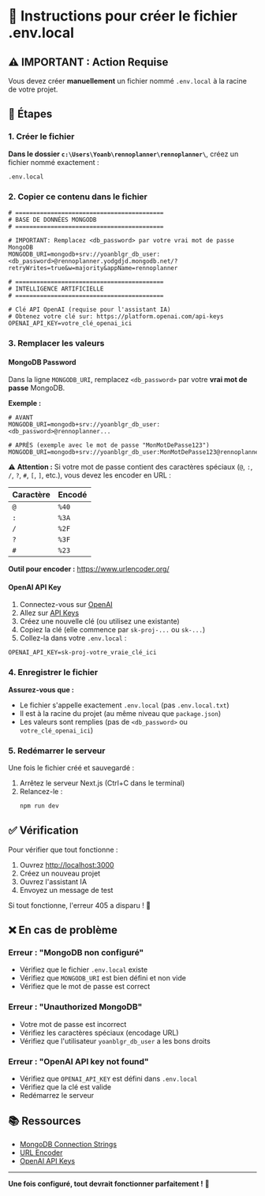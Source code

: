 # 🔐 Instructions pour créer le fichier .env.local

## ⚠️ IMPORTANT : Action Requise

Vous devez créer **manuellement** un fichier nommé `.env.local` à la racine de votre projet.

## 📝 Étapes

### 1. Créer le fichier

**Dans le dossier `c:\Users\Yoanb\rennoplanner\rennoplanner\`**, créez un fichier nommé exactement :

```
.env.local
```

### 2. Copier ce contenu dans le fichier

```env
# ==========================================
# BASE DE DONNÉES MONGODB
# ==========================================

# IMPORTANT: Remplacez <db_password> par votre vrai mot de passe MongoDB
MONGODB_URI=mongodb+srv://yoanblgr_db_user:<db_password>@rennoplanner.yodgdjd.mongodb.net/?retryWrites=true&w=majority&appName=rennoplanner

# ==========================================
# INTELLIGENCE ARTIFICIELLE
# ==========================================

# Clé API OpenAI (requise pour l'assistant IA)
# Obtenez votre clé sur: https://platform.openai.com/api-keys
OPENAI_API_KEY=votre_clé_openai_ici
```

### 3. Remplacer les valeurs

#### MongoDB Password

Dans la ligne `MONGODB_URI`, remplacez `<db_password>` par votre **vrai mot de passe** MongoDB.

**Exemple :**
```env
# AVANT
MONGODB_URI=mongodb+srv://yoanblgr_db_user:<db_password>@rennoplanner...

# APRÈS (exemple avec le mot de passe "MonMotDePasse123")
MONGODB_URI=mongodb+srv://yoanblgr_db_user:MonMotDePasse123@rennoplanner...
```

⚠️ **Attention :** Si votre mot de passe contient des caractères spéciaux (`@`, `:`, `/`, `?`, `#`, `[`, `]`, etc.), vous devez les encoder en URL :

| Caractère | Encodé |
|-----------|--------|
| `@` | `%40` |
| `:` | `%3A` |
| `/` | `%2F` |
| `?` | `%3F` |
| `#` | `%23` |

**Outil pour encoder :** https://www.urlencoder.org/

#### OpenAI API Key

1. Connectez-vous sur [OpenAI](https://platform.openai.com/)
2. Allez sur [API Keys](https://platform.openai.com/api-keys)
3. Créez une nouvelle clé (ou utilisez une existante)
4. Copiez la clé (elle commence par `sk-proj-...` ou `sk-...`)
5. Collez-la dans votre `.env.local` :

```env
OPENAI_API_KEY=sk-proj-votre_vraie_clé_ici
```

### 4. Enregistrer le fichier

**Assurez-vous que :**
- Le fichier s'appelle exactement `.env.local` (pas `.env.local.txt`)
- Il est à la racine du projet (au même niveau que `package.json`)
- Les valeurs sont remplies (pas de `<db_password>` ou `votre_clé_openai_ici`)

### 5. Redémarrer le serveur

Une fois le fichier créé et sauvegardé :

1. Arrêtez le serveur Next.js (Ctrl+C dans le terminal)
2. Relancez-le :
   ```bash
   npm run dev
   ```

## ✅ Vérification

Pour vérifier que tout fonctionne :

1. Ouvrez [http://localhost:3000](http://localhost:3000)
2. Créez un nouveau projet
3. Ouvrez l'assistant IA
4. Envoyez un message de test

Si tout fonctionne, l'erreur 405 a disparu ! 🎉

## ❌ En cas de problème

### Erreur : "MongoDB non configuré"

- Vérifiez que le fichier `.env.local` existe
- Vérifiez que `MONGODB_URI` est bien défini et non vide
- Vérifiez que le mot de passe est correct

### Erreur : "Unauthorized MongoDB"

- Votre mot de passe est incorrect
- Vérifiez les caractères spéciaux (encodage URL)
- Vérifiez que l'utilisateur `yoanblgr_db_user` a les bons droits

### Erreur : "OpenAI API key not found"

- Vérifiez que `OPENAI_API_KEY` est défini dans `.env.local`
- Vérifiez que la clé est valide
- Redémarrez le serveur

## 📚 Ressources

- [MongoDB Connection Strings](https://www.mongodb.com/docs/manual/reference/connection-string/)
- [URL Encoder](https://www.urlencoder.org/)
- [OpenAI API Keys](https://platform.openai.com/api-keys)

---

**Une fois configuré, tout devrait fonctionner parfaitement !** 🚀


